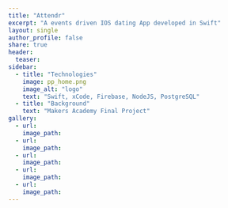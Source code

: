 ```yaml
---
title: "Attendr"
excerpt: "A events driven IOS dating App developed in Swift"
layout: single
author_profile: false
share: true
header:
  teaser: 
sidebar:
  - title: "Technologies"
    image: pp_home.png
    image_alt: "logo"
    text: "Swift, xCode, Firebase, NodeJS, PostgreSQL"
  - title: "Background"
    text: "Makers Academy Final Project"
gallery:
  - url:
    image_path:
  - url:
    image_path:
  - url:
    image_path:
  - url:
    image_path:
  - url:
    image_path:
---
```

